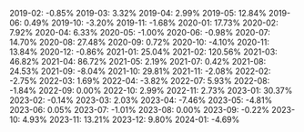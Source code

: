2019-02: -0.85%
2019-03: 3.32%
2019-04: 2.99%
2019-05: 12.84%
2019-06: 0.49%
2019-10: -3.20%
2019-11: -1.68%
2020-01: 17.73%
2020-02: 7.92%
2020-04: 6.33%
2020-05: -1.00%
2020-06: -0.98%
2020-07: 14.70%
2020-08: 27.48%
2020-09: 0.72%
2020-10: -4.10%
2020-11: 13.84%
2020-12: -0.86%
2021-01: 25.04%
2021-02: 120.56%
2021-03: 46.82%
2021-04: 86.72%
2021-05: 2.19%
2021-07: 0.42%
2021-08: 24.53%
2021-09: -8.04%
2021-10: 29.81%
2021-11: -2.08%
2022-02: -2.75%
2022-03: 1.69%
2022-04: -3.82%
2022-07: 5.93%
2022-08: -1.84%
2022-09: 0.00%
2022-10: 2.99%
2022-11: 2.73%
2023-01: 30.37%
2023-02: -0.14%
2023-03: 2.03%
2023-04: -7.46%
2023-05: -4.81%
2023-06: 0.05%
2023-07: -1.01%
2023-08: 0.00%
2023-09: -0.22%
2023-10: 4.93%
2023-11: 13.21%
2023-12: 9.80%
2024-01: -4.69%